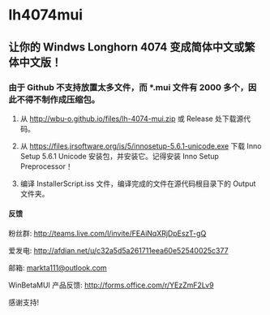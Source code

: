 # lh4074mui
## 让你的 Windws Longhorn 4074 变成简体中文或繁体中文版！
### 由于 Github 不支持放置太多文件，而 *.mui 文件有 2000 多个，因此不得不制作成压缩包。
1. 从 http://wbu-o.github.io/files/lh-4074-mui.zip 或 Release 处下载源代码。

2. 从 https://files.jrsoftware.org/is/5/innosetup-5.6.1-unicode.exe 下载 Inno Setup 5.6.1 Unicode 安装包，并安装它。记得安装 Inno Setup Preprocessor！

3. 编译 InstallerScript.iss 文件，编译完成的文件在源代码根目录下的 Output 文件夹。

#### 反馈
粉丝群: http://teams.live.com/l/invite/FEAiNqXRjDpEszT-gQ

爱发电: http://afdian.net/u/c32a5d5a261711eea60e52540025c377

邮箱: markta111@outlook.com

WinBetaMUI 产品反馈: http://forms.office.com/r/YEzZmF2Lv9

感谢支持!
